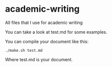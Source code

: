# academic-writing
All files that I use for academic writing

You can take a look at test.md for some examples.

You can compile your document like this:

```
./make.sh test.md
```

Where test.md is your document.
